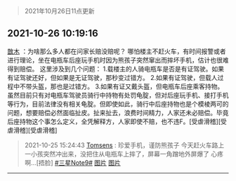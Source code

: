 > 2021年10月26日11点更新
<link rel="stylesheet" href="https://cdn.jsdelivr.net/gh/taotie6/sampleJSON@main/css/photo_show.css">
<meta name="referrer" content="no-referrer" />


 ## 2021-10-26 10:19:16 

 [㪚木](https://www.coolapk.com/feed/30956928?shareKey=NjI1ZTc0Y2FiNDg3NjE3NzZlZmU~) ：为啥那么多人都在问家长赔没赔呢？
哪怕楼主不赶火车，有时间报警或者进行理论，坐在电瓶车后座玩手机时因为熊孩子突然窜出而摔坏手机，估计也很难得到赔偿。
这里涉及到几个问题：
1.载楼主的人骑电瓶车是否是有证驾驶。如果有证驾驶还好，但如果是无证驾驶，那秒变过错方。
2.如果有证驾驶<!--break-->，但载人过程中不带头盔，那也是过错方。
3.如果有证又戴头盔，但电瓶车后座乘客持物。虽然目前只有对电瓶车驾驶员骑行中持物有处罚龟腚，但对后座玩手机、接打手机等行为，目前法律没有相关龟腚。但即使如此，骑行中后座持物也是个模棱两可的问题，想要赔偿必然面临扯皮。扯来扯去，浪费时间精力，人家还未必赔偿。毕竟后座持物这个事怎么定义，全凭解释方，人家即使不赔，也不违F。[受虐滑稽][受虐滑稽][受虐滑稽] 

<div class="album">
</div>

> 2021-10-25 15:24:43 
> [Tomsens](https://www.coolapk.com/feed/30939902?shareKey=OTExMDBjODhlMWY0NjE3NzZlZmU~) : 珍爱手机，谨防熊孩子 今天赶火车路上一小孩突然冲出来，没把住从电瓶车上摔了，屏幕一角蹭地外屏爆了 心疼啊...[捂脸] <a class="feed-link-tag" href="/t/三星Note9?type=0">#三星Note9#</a> 
[图片](http://image.coolapk.com/feed/2021/1025/15/3286837_fa6ea04b_6661_3785@2494x3325.jpeg)
[图片](http://image.coolapk.com/feed/2021/1025/15/3286837_2f3d25c0_6661_3787@2494x3325.jpeg)

 ------- 

